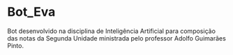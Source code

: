 # Bot_Eva
 Bot desenvolvido na disciplina de Inteligência Artificial para composição das notas da Segunda Unidade ministrada pelo professor Adolfo Guimarães Pinto. 

